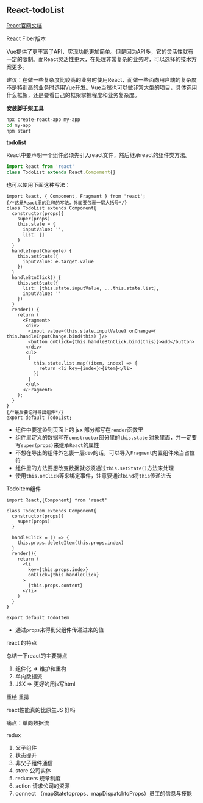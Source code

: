 ## React-todoList

[React官网文档](https://zh-hans.reactjs.org/docs/getting-started.html)

React Fiber版本

Vue提供了更丰富了API，实现功能更加简单。但是因为API多，它的灵活性就有一定的限制。而React灵活性更大，在处理非常复杂的业务时，可以选择的技术方案更多。

建议：在做一些复杂度比较高的业务时使用React，而做一些面向用户端的复杂度不是特别高的业务时选用Vue开发。Vue当然也可以做非常大型的项目，具体选用什么框架，还是要看自己的框架掌握程度和业务复杂度。

**安装脚手架工具**

```bash
npx create-react-app my-app
cd my-app
npm start
```

**todolist**

React中要声明一个组件必须先引入react文件，然后继承react的组件类方法。

```javascript
import React from 'react'
class TodoList extends React.Compoment{}
```

也可以使用下面这种写法：

```react
import React, { Component, Fragment } from 'react';
{/*这是React里的注释的写法，外面要包裹一层大括号*/}
class TodoList extends Component{
  constructor(props){
    super(props)
    this.state = {
      inputValue: '',
      list: []
    }
  }
  handleInputChange(e) {
    this.setState({
      inputValue: e.target.value
    })
  }
  handleBtnClick() {
    this.setState({
      list: [this.state.inputValue, ...this.state.list],
      inputValue: ''
    })
  }
  render() {
    return (
      <Fragment>
       <div>
        <input value={this.state.inputValue} onChange={ this.handleInputChange.bind(this) }/>
        <button onClick={this.handleBtnClick.bind(this)}>add</button>
       </div>
       <ul>
        {
          this.state.list.map((item, index) => {
            return <li key={index}>{item}</li>
          })
        }
       </ul>
      </Fragment>
    );
  }
}
{/*最后要记得导出组件*/}
export default TodoList;
```

- 组件中要渲染到页面上的 jsx 部分都写在`render`函数里
- 组件里定义的数据写在`constructor`部分里的`this.state` 对象里面，并一定要写`super(props)`来继承`React`的属性
- 不想在导出的组件外包裹一层`div`的话，可以导入`Fragment`内置组件来当占位符
- 组件里的方法要想改变数据就必须通过`this.setState()`方法来处理
- 使用`this.onClick`等来绑定事件，注意要通过`bind`将`this`传递进去



TodoItem组件

```react
import React,{Component} from 'react'

class TodoItem extends Component{
  constructor(props){
    super(props)
  }
  
  handleClick = () => {
    this.props.deleteItem(this.props.index)
  }
  render(){
    return (
      <li 
        key={this.props.index} 
        onClick={this.handleClick}
      >
        {this.props.content}
      </li>
    )
  }
}

export default TodoItem
```
- 通过`props`来得到父组件传递进来的值

react 的特点

总结一下react的主要特点

1. 组件化 => 维护和重构
2. 单向数据流
3. JSX => 更好的用js写html

重绘 重排

react性能真的比原生JS 好吗

痛点：单向数据流 

redux

1. 父子组件
2. 状态提升
3. 非父子组件通信
4. store 公司实体
5. reducers 规章制度
6. action 请求公司的资源
7. connect （mapStatetoprops、mapDispatchtoProps）员工的信息与技能